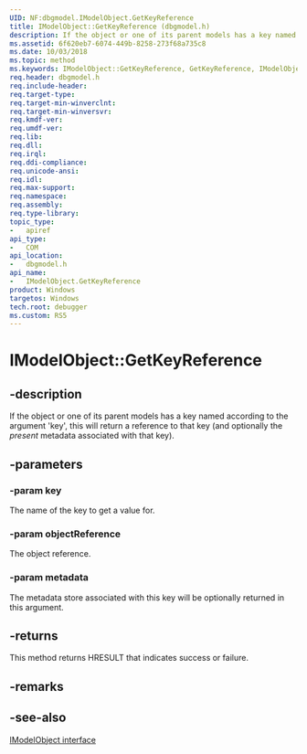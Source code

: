 ```yaml
---
UID: NF:dbgmodel.IModelObject.GetKeyReference
title: IModelObject::GetKeyReference (dbgmodel.h)
description: If the object or one of its parent models has a key named according to the argument 'key', this will return a reference to that key.
ms.assetid: 6f620eb7-6074-449b-8258-273f68a735c8
ms.date: 10/03/2018
ms.topic: method
ms.keywords: IModelObject::GetKeyReference, GetKeyReference, IModelObject.GetKeyReference, IModelObject::GetKeyReference, IModelObject.GetKeyReference
req.header: dbgmodel.h
req.include-header:
req.target-type:
req.target-min-winverclnt:
req.target-min-winversvr:
req.kmdf-ver:
req.umdf-ver:
req.lib:
req.dll:
req.irql: 
req.ddi-compliance:
req.unicode-ansi:
req.idl:
req.max-support:
req.namespace:
req.assembly:
req.type-library: 
topic_type: 
-	apiref
api_type: 
-	COM
api_location: 
-	dbgmodel.h
api_name: 
-	IModelObject.GetKeyReference
product: Windows
targetos: Windows
tech.root: debugger
ms.custom: RS5
---
```


# IModelObject::GetKeyReference


## -description

If the object or one of its parent models has a key named according to the argument 'key', this will return a reference to that key (and optionally the *present* metadata associated with that key).

## -parameters

### -param key
The name of the key to get a value for.

### -param objectReference
The object reference.

### -param metadata
The metadata store associated with this key will be optionally returned in this argument.


## -returns
This method returns HRESULT that indicates success or failure.

## -remarks


## -see-also

[IModelObject interface](nn-dbgmodel-imodelobject.md)
